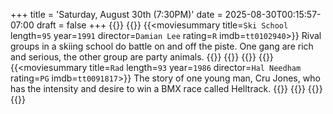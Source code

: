 +++
title = 'Saturday, August 30th (7:30PM)'
date = 2025-08-30T00:15:57-07:00
draft = false
+++
{{<movienight>}}
{{<movie>}}
{{<moviesummary title=`Ski School` length=`95` year=`1991` director=`Damian Lee` rating=`R` imdb=`tt0102940`>}}
Rival groups in a skiing school do battle on and off the piste. One gang are rich and serious, the other group are party animals.
{{</moviesummary>}}
{{<movietrailer Mjzqs6bStXQ>}}
{{</movie>}}
{{<movie>}}
{{<moviesummary title=`Rad` length=`93` year=`1986` director=`Hal Needham` rating=`PG` imdb=`tt0091817`>}}
The story of one young man, Cru Jones, who has the intensity and desire to win a BMX race called Helltrack.
{{</moviesummary>}}
{{<movietrailer oY4BfmTlsvQ>}}
{{</movie>}}
{{</movienight>}}